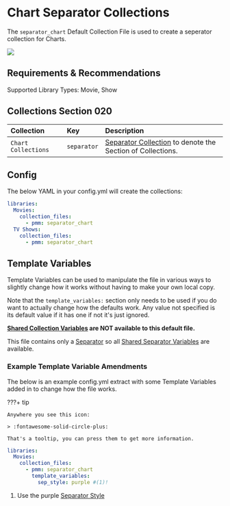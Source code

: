 # Chart Separator Collections

The `separator_chart` Default Collection File is used to create a seperator collection for Charts.

![](../images/chartseparator.png)

## Requirements & Recommendations

Supported Library Types: Movie, Show

## Collections Section 020

| Collection          | Key         | Description                                                                 |
|:--------------------|:------------|:----------------------------------------------------------------------------|
| `Chart Collections` | `separator` | [Separator Collection](../separators.md) to denote the Section of Collections. |

## Config

The below YAML in your config.yml will create the collections:

```yaml
libraries:
  Movies:
    collection_files:
      - pmm: separator_chart
  TV Shows:
    collection_files:
      - pmm: separator_chart
```

## Template Variables

Template Variables can be used to manipulate the file in various ways to slightly change how it works without having to make your own local copy.

Note that the `template_variables:` section only needs to be used if you do want to actually change how the defaults work. Any value not specified is its default value if it has one if not it's just ignored.

**[Shared Collection Variables](../collection_variables.md) are NOT available to this default file.**

This file contains only a [Separator](../separators.md) so all [Shared Separator Variables](../separators.md#shared-separator-variables) are available.

### Example Template Variable Amendments

The below is an example config.yml extract with some Template Variables added in to change how the file works.

???+ tip

    Anywhere you see this icon:
   
    > :fontawesome-solid-circle-plus:
   
    That's a tooltip, you can press them to get more information.

```yaml
libraries:
  Movies:
    collection_files:
      - pmm: separator_chart
        template_variables:
          sep_style: purple #(1)!
```

1.  Use the purple [Separator Style](../separators.md#separator-styles)
